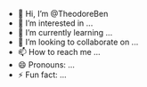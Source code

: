 - 👋 Hi, I’m @TheodoreBen
- 👀 I’m interested in ...
- 🌱 I’m currently learning ...
- 💞️ I’m looking to collaborate on ...
- 📫 How to reach me ...
- 😄 Pronouns: ...
- ⚡ Fun fact: ...

<!---
TheodoreBen/TheodoreBen is a ✨ special ✨ repository because its `README.md` (this file) appears on your GitHub profile.
You can click the Preview link to take a look at your changes.
--->
